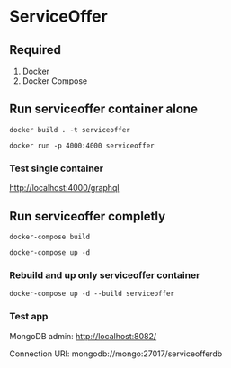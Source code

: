 # ServiceOffer

## Required
1. Docker
2. Docker Compose

## Run serviceoffer container alone

`docker build . -t serviceoffer`

`docker run -p 4000:4000 serviceoffer`

### Test single container

<http://localhost:4000/graphql>

## Run serviceoffer completly

`docker-compose build`

`docker-compose up -d`

### Rebuild and up only serviceoffer container

`docker-compose up -d --build serviceoffer`

### Test app

MongoDB admin: <http://localhost:8082/>

Connection URI: mongodb://mongo:27017/serviceofferdb
